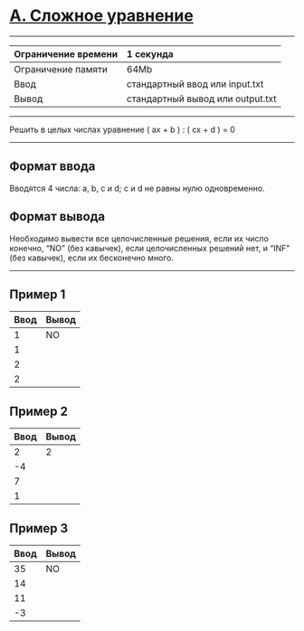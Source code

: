 # [A. Сложное уравнение](https://contest.yandex.ru/contest/28724/problems/A/)

---
| Ограничение времени | 1 секунда |
| :--- | :--- |
| Ограничение памяти | 64Mb |
| Ввод | стандартный ввод или input.txt |
| Вывод | стандартный вывод или output.txt |
---
Решить в целых числах уравнение ( ax + b ) : ( cx + d ) = 0

---
## Формат ввода
Вводятся 4 числа: a, b, c и d; c и d не равны нулю одновременно.

## Формат вывода
Необходимо вывести все целочисленные решения, если их число конечно, “NO” (без кавычек), если целочисленных решений нет, и “INF” (без кавычек), если их бесконечно много.

---
## Пример 1

| Ввод | Вывод |
| :--- | :--- |
| 1 | NO |
| 1 |  |
| 2 |  |
| 2 |  |

## Пример 2

| Ввод | Вывод |
| :--- | :--- |
| 2 | 2 |
| -4 |  |
| 7 |  |
| 1 |  |

## Пример 3

| Ввод | Вывод |
| :--- | :--- |
| 35 | NO |
| 14 |  |
| 11 |  |
| -3 |  |
